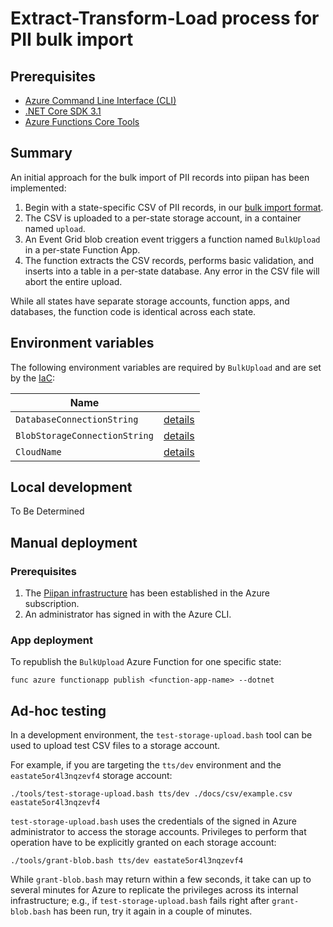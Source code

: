 # Extract-Transform-Load process for PII bulk import

## Prerequisites
- [Azure Command Line Interface (CLI)](https://docs.microsoft.com/en-us/cli/azure/install-azure-cli)
- [.NET Core SDK 3.1](https://dotnet.microsoft.com/download)
- [Azure Functions Core Tools](https://docs.microsoft.com/en-us/azure/azure-functions/functions-run-local)

## Summary

An initial approach for the bulk import of PII records into piipan has been implemented:
1. Begin with a state-specific CSV of PII records, in our [bulk import format](bulk-import.md).
1. The CSV is uploaded to a per-state storage account, in a container named `upload`.
1. An Event Grid blob creation event triggers a function named `BulkUpload` in a per-state Function App.
1. The function extracts the CSV records, performs basic validation, and inserts into a table in a per-state database. Any error in the CSV file will abort the entire upload.

While all states have separate storage accounts, function apps, and databases, the function code is identical across each state.

## Environment variables

The following environment variables are required by `BulkUpload` and are set by the [IaC](../../docs/iac.md):

| Name | |
|---|---|
| `DatabaseConnectionString` | [details](../../docs/iac.md#\:\~\:text=DatabaseConnectionString) |
| `BlobStorageConnectionString` | [details](../../docs/iac.md#\:\~\:text=BlobStorageConnectionString) |
| `CloudName` | [details](../../docs/iac.md#\:\~\:text=CloudName) |

## Local development

To Be Determined

## Manual deployment

### Prerequisites
1. The [Piipan infrastructure](../../docs/iac.md) has been established in the Azure subscription.
1. An administrator has signed in with the Azure CLI.

### App deployment
To republish the `BulkUpload` Azure Function for one specific state:
```
func azure functionapp publish <function-app-name> --dotnet
```

## Ad-hoc testing

In a development environment, the `test-storage-upload.bash` tool can be used to upload test CSV files to a storage account.

For example, if you are targeting the `tts/dev` environment and the `eastate5or4l3nqzevf4` storage account:
```
./tools/test-storage-upload.bash tts/dev ./docs/csv/example.csv eastate5or4l3nqzevf4
```

`test-storage-upload.bash` uses the credentials of the signed in Azure administrator to access the storage accounts. Privileges to perform that operation have to be explicitly granted on each storage account:
```
./tools/grant-blob.bash tts/dev eastate5or4l3nqzevf4
``` 

While `grant-blob.bash` may return within a few seconds, it take can up to several minutes for Azure to replicate the privileges across its internal infrastructure; e.g., if `test-storage-upload.bash` fails right after `grant-blob.bash` has been run, try it again in a couple of minutes.
